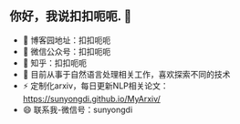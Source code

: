## 你好，我说扣扣呃呃. 👋
- 🌱 博客园地址：扣扣呃呃
- 👯 微信公众号：扣扣呃呃
- 🔭 知乎：扣扣呃呃
- 🤔 目前从事于自然语言处理相关工作，喜欢探索不同的技术
- ⚡ 定制化arxiv，每日更新NLP相关论文：https://sunyongdi.github.io/MyArxiv/
- 😄 联系我-微信号：sunyongdi
